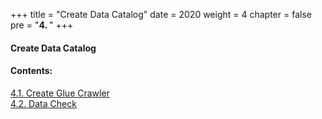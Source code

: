 +++
title = "Create Data Catalog"
date = 2020
weight = 4
chapter = false
pre = "<b>4. </b>"
+++

#### Create Data Catalog

#### Contents:

[4.1. Create Glue Crawler](../4-create-datalog/1-create-glue-crawler/_index.md)  
[4.2. Data Check](../4-create-datalog/2-data-check/_index.md)
